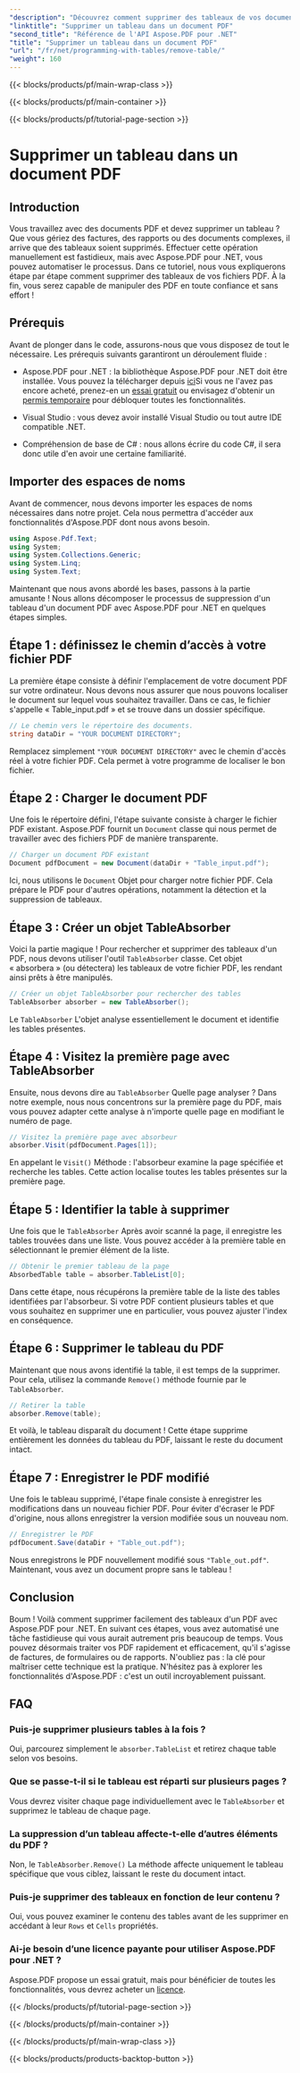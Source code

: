 ```yaml
---
"description": "Découvrez comment supprimer des tableaux de vos documents PDF avec Aspose.PDF pour .NET grâce à un guide étape par étape. Simplifiez la manipulation de vos PDF grâce à ce tutoriel simple."
"linktitle": "Supprimer un tableau dans un document PDF"
"second_title": "Référence de l'API Aspose.PDF pour .NET"
"title": "Supprimer un tableau dans un document PDF"
"url": "/fr/net/programming-with-tables/remove-table/"
"weight": 160
---
```


{{< blocks/products/pf/main-wrap-class >}}

{{< blocks/products/pf/main-container >}}

{{< blocks/products/pf/tutorial-page-section >}}

# Supprimer un tableau dans un document PDF

## Introduction

Vous travaillez avec des documents PDF et devez supprimer un tableau ? Que vous gériez des factures, des rapports ou des documents complexes, il arrive que des tableaux soient supprimés. Effectuer cette opération manuellement est fastidieux, mais avec Aspose.PDF pour .NET, vous pouvez automatiser le processus. Dans ce tutoriel, nous vous expliquerons étape par étape comment supprimer des tableaux de vos fichiers PDF. À la fin, vous serez capable de manipuler des PDF en toute confiance et sans effort !

## Prérequis

Avant de plonger dans le code, assurons-nous que vous disposez de tout le nécessaire. Les prérequis suivants garantiront un déroulement fluide :

- Aspose.PDF pour .NET : la bibliothèque Aspose.PDF pour .NET doit être installée. Vous pouvez la télécharger depuis [ici](https://releases.aspose.com/pdf/net/)Si vous ne l'avez pas encore acheté, prenez-en un [essai gratuit](https://releases.aspose.com/) ou envisagez d'obtenir un [permis temporaire](https://purchase.aspose.com/temporary-license/) pour débloquer toutes les fonctionnalités.
  
- Visual Studio : vous devez avoir installé Visual Studio ou tout autre IDE compatible .NET.
  
- Compréhension de base de C# : nous allons écrire du code C#, il sera donc utile d'en avoir une certaine familiarité.

## Importer des espaces de noms

Avant de commencer, nous devons importer les espaces de noms nécessaires dans notre projet. Cela nous permettra d'accéder aux fonctionnalités d'Aspose.PDF dont nous avons besoin.

```csharp
using Aspose.Pdf.Text;
using System;
using System.Collections.Generic;
using System.Linq;
using System.Text;
```

Maintenant que nous avons abordé les bases, passons à la partie amusante ! Nous allons décomposer le processus de suppression d'un tableau d'un document PDF avec Aspose.PDF pour .NET en quelques étapes simples.

## Étape 1 : définissez le chemin d’accès à votre fichier PDF

La première étape consiste à définir l'emplacement de votre document PDF sur votre ordinateur. Nous devons nous assurer que nous pouvons localiser le document sur lequel vous souhaitez travailler. Dans ce cas, le fichier s'appelle « Table_input.pdf » et se trouve dans un dossier spécifique.

```csharp
// Le chemin vers le répertoire des documents.
string dataDir = "YOUR DOCUMENT DIRECTORY";
```

Remplacez simplement `"YOUR DOCUMENT DIRECTORY"` avec le chemin d'accès réel à votre fichier PDF. Cela permet à votre programme de localiser le bon fichier.

## Étape 2 : Charger le document PDF

Une fois le répertoire défini, l'étape suivante consiste à charger le fichier PDF existant. Aspose.PDF fournit un `Document` classe qui nous permet de travailler avec des fichiers PDF de manière transparente.

```csharp
// Charger un document PDF existant
Document pdfDocument = new Document(dataDir + "Table_input.pdf");
```

Ici, nous utilisons le `Document` Objet pour charger notre fichier PDF. Cela prépare le PDF pour d'autres opérations, notamment la détection et la suppression de tableaux.

## Étape 3 : Créer un objet TableAbsorber

Voici la partie magique ! Pour rechercher et supprimer des tableaux d'un PDF, nous devons utiliser l'outil `TableAbsorber` classe. Cet objet « absorbera » (ou détectera) les tableaux de votre fichier PDF, les rendant ainsi prêts à être manipulés.

```csharp
// Créer un objet TableAbsorber pour rechercher des tables
TableAbsorber absorber = new TableAbsorber();
```

Le `TableAbsorber` L'objet analyse essentiellement le document et identifie les tables présentes.

## Étape 4 : Visitez la première page avec TableAbsorber

Ensuite, nous devons dire au `TableAbsorber` Quelle page analyser ? Dans notre exemple, nous nous concentrons sur la première page du PDF, mais vous pouvez adapter cette analyse à n'importe quelle page en modifiant le numéro de page.

```csharp
// Visitez la première page avec absorbeur
absorber.Visit(pdfDocument.Pages[1]);
```

En appelant le `Visit()` Méthode : l'absorbeur examine la page spécifiée et recherche les tables. Cette action localise toutes les tables présentes sur la première page.

## Étape 5 : Identifier la table à supprimer

Une fois que le `TableAbsorber` Après avoir scanné la page, il enregistre les tables trouvées dans une liste. Vous pouvez accéder à la première table en sélectionnant le premier élément de la liste.

```csharp
// Obtenir le premier tableau de la page
AbsorbedTable table = absorber.TableList[0];
```

Dans cette étape, nous récupérons la première table de la liste des tables identifiées par l'absorbeur. Si votre PDF contient plusieurs tables et que vous souhaitez en supprimer une en particulier, vous pouvez ajuster l'index en conséquence.

## Étape 6 : Supprimer le tableau du PDF

Maintenant que nous avons identifié la table, il est temps de la supprimer. Pour cela, utilisez la commande `Remove()` méthode fournie par le `TableAbsorber`.

```csharp
// Retirer la table
absorber.Remove(table);
```

Et voilà, le tableau disparaît du document ! Cette étape supprime entièrement les données du tableau du PDF, laissant le reste du document intact.

## Étape 7 : Enregistrer le PDF modifié

Une fois le tableau supprimé, l'étape finale consiste à enregistrer les modifications dans un nouveau fichier PDF. Pour éviter d'écraser le PDF d'origine, nous allons enregistrer la version modifiée sous un nouveau nom.

```csharp
// Enregistrer le PDF
pdfDocument.Save(dataDir + "Table_out.pdf");
```

Nous enregistrons le PDF nouvellement modifié sous `"Table_out.pdf"`. Maintenant, vous avez un document propre sans le tableau !

## Conclusion

Boum ! Voilà comment supprimer facilement des tableaux d'un PDF avec Aspose.PDF pour .NET. En suivant ces étapes, vous avez automatisé une tâche fastidieuse qui vous aurait autrement pris beaucoup de temps. Vous pouvez désormais traiter vos PDF rapidement et efficacement, qu'il s'agisse de factures, de formulaires ou de rapports. N'oubliez pas : la clé pour maîtriser cette technique est la pratique. N'hésitez pas à explorer les fonctionnalités d'Aspose.PDF : c'est un outil incroyablement puissant.

## FAQ

### Puis-je supprimer plusieurs tables à la fois ?  
Oui, parcourez simplement le `absorber.TableList` et retirez chaque table selon vos besoins.

### Que se passe-t-il si le tableau est réparti sur plusieurs pages ?  
Vous devrez visiter chaque page individuellement avec le `TableAbsorber` et supprimez le tableau de chaque page.

### La suppression d’un tableau affecte-t-elle d’autres éléments du PDF ?  
Non, le `TableAbsorber.Remove()` La méthode affecte uniquement le tableau spécifique que vous ciblez, laissant le reste du document intact.

### Puis-je supprimer des tableaux en fonction de leur contenu ?  
Oui, vous pouvez examiner le contenu des tables avant de les supprimer en accédant à leur `Rows` et `Cells` propriétés.

### Ai-je besoin d’une licence payante pour utiliser Aspose.PDF pour .NET ?  
Aspose.PDF propose un essai gratuit, mais pour bénéficier de toutes les fonctionnalités, vous devrez acheter un [licence](https://purchase.aspose.com/buy).

{{< /blocks/products/pf/tutorial-page-section >}}

{{< /blocks/products/pf/main-container >}}

{{< /blocks/products/pf/main-wrap-class >}}

{{< blocks/products/products-backtop-button >}}